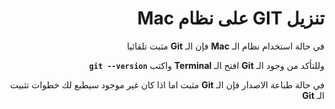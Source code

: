 <div dir = rtl >

# تنزيل  GIT على نظام Mac

في حالة استخدام نظام الـ **Mac** فإن الـ  **Git** مثبت تلقائيا 

وللتأكد من وجود الـ **Git** افتح الـ **Terminal** واكتب **` git --version `**

في حالة طباعة الاصدار فإن الـ **Git** مثبت اما اذا كان غير موجود سيطبع لك خطوات تثبيت الـ **Git**


</div>